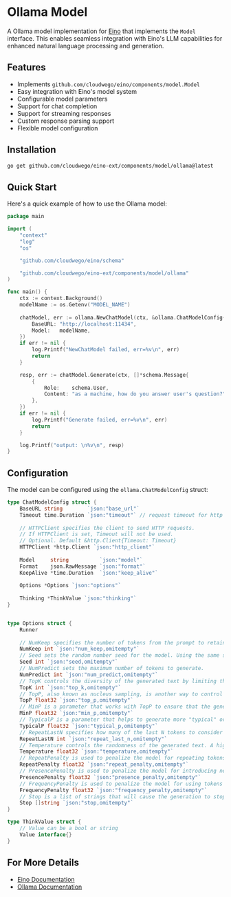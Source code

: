 # Ollama Model

A Ollama model implementation for [Eino](https://github.com/cloudwego/eino) that implements the `Model` interface. This enables seamless integration with Eino's LLM capabilities for enhanced natural language processing and generation.

## Features

- Implements `github.com/cloudwego/eino/components/model.Model`
- Easy integration with Eino's model system
- Configurable model parameters
- Support for chat completion
- Support for streaming responses
- Custom response parsing support
- Flexible model configuration

## Installation

```bash
go get github.com/cloudwego/eino-ext/components/model/ollama@latest
```

## Quick Start

Here's a quick example of how to use the Ollama model:

```go
package main

import (
	"context"
	"log"
	"os"

	"github.com/cloudwego/eino/schema"

	"github.com/cloudwego/eino-ext/components/model/ollama"
)

func main() {
	ctx := context.Background()
	modelName := os.Getenv("MODEL_NAME")
	
	chatModel, err := ollama.NewChatModel(ctx, &ollama.ChatModelConfig{
		BaseURL: "http://localhost:11434",
		Model:   modelName,
	})
	if err != nil {
		log.Printf("NewChatModel failed, err=%v\n", err)
		return
	}

	resp, err := chatModel.Generate(ctx, []*schema.Message{
		{
			Role:    schema.User,
			Content: "as a machine, how do you answer user's question?",
		},
	})
	if err != nil {
		log.Printf("Generate failed, err=%v\n", err)
		return
	}

	log.Printf("output: \n%v\n", resp)
}

```

## Configuration

The model can be configured using the `ollama.ChatModelConfig` struct:


```go
type ChatModelConfig struct {
    BaseURL string        `json:"base_url"`
    Timeout time.Duration `json:"timeout"` // request timeout for http client
    
    // HTTPClient specifies the client to send HTTP requests.
    // If HTTPClient is set, Timeout will not be used.
    // Optional. Default &http.Client{Timeout: Timeout}
    HTTPClient *http.Client `json:"http_client"`
    
    Model     string          `json:"model"`
    Format    json.RawMessage `json:"format"`
    KeepAlive *time.Duration  `json:"keep_alive"`
    
    Options *Options `json:"options"`
    
    Thinking *ThinkValue `json:"thinking"`
}


type Options struct {
    Runner
    
    // NumKeep specifies the number of tokens from the prompt to retain when the context size is exceeded and tokens need to be trimmed.
    NumKeep int `json:"num_keep,omitempty"`
    // Seed sets the random number seed for the model. Using the same seed with the same parameters will produce the same output.
    Seed int `json:"seed,omitempty"`
    // NumPredict sets the maximum number of tokens to generate.
    NumPredict int `json:"num_predict,omitempty"`
    // TopK controls the diversity of the generated text by limiting the selection of tokens to the top k most likely tokens.
    TopK int `json:"top_k,omitempty"`
    // TopP, also known as nucleus sampling, is another way to control the diversity of the generated text. It filters out the least likely tokens whose cumulative probability is below a certain threshold.
    TopP float32 `json:"top_p,omitempty"`
    // MinP is a parameter that works with TopP to ensure that the generated text is not too constrained. It sets a minimum probability for a token to be considered.
    MinP float32 `json:"min_p,omitempty"`
    // TypicalP is a parameter that helps to generate more "typical" or expected text by sampling from a reduced set of tokens that are considered typical.
    TypicalP float32 `json:"typical_p,omitempty"`
    // RepeatLastN specifies how many of the last N tokens to consider for penalizing repetition.
    RepeatLastN int `json:"repeat_last_n,omitempty"`
    // Temperature controls the randomness of the generated text. A higher temperature results in more random and creative output, while a lower temperature produces more predictable and conservative text.
    Temperature float32 `json:"temperature,omitempty"`
    // RepeatPenalty is used to penalize the model for repeating tokens that have already appeared in the generated text.
    RepeatPenalty float32 `json:"repeat_penalty,omitempty"`
    // PresencePenalty is used to penalize the model for introducing new tokens that were not present in the prompt.
    PresencePenalty float32 `json:"presence_penalty,omitempty"`
    // FrequencyPenalty is used to penalize the model for using tokens that appear frequently in the training data.
    FrequencyPenalty float32 `json:"frequency_penalty,omitempty"`
    // Stop is a list of strings that will cause the generation to stop if they are encountered.
    Stop []string `json:"stop,omitempty"`
}

type ThinkValue struct {
    // Value can be a bool or string
    Value interface{}
}

```

## For More Details

- [Eino Documentation](https://github.com/cloudwego/eino)
- [Ollama Documentation](https://ollama.readthedocs.io/api/#generate-a-chat-completion)

